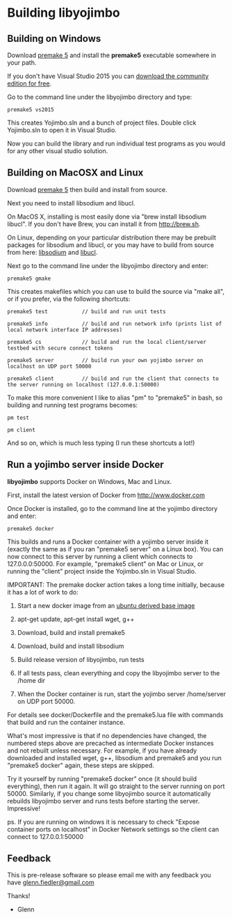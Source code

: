 Building libyojimbo
===================

## Building on Windows

Download [premake 5](https://premake.github.io/download.html) and install the **premake5** executable somewhere in your path.

If you don't have Visual Studio 2015 you can [download the community edition for free](https://www.visualstudio.com/en-us/downloads/download-visual-studio-vs.aspx).

Go to the command line under the libyojimbo directory and type:

    premake5 vs2015

This creates Yojimbo.sln and a bunch of project files. Double click Yojimbo.sln to open it in Visual Studio.

Now you can build the library and run individual test programs as you would for any other visual studio solution.

## Building on MacOSX and Linux

Download [premake 5](https://premake.github.io/download.html) then build and install from source.

Next you need to install libsodium and libucl.

On MacOS X, installing is most easily done via "brew install libsodium libucl". If you don't have Brew, you can install it from <http://brew.sh>.

On Linux, depending on your particular distribution there may be prebuilt packages for libsodium and libucl, or you may have to build from source from here: [libsodium](https://github.com/jedisct1/libsodium/releases) and [libucl](https://github.com/vstakhov/libucl).

Next go to the command line under the libyojimbo directory and enter:

    premake5 gmake

This creates makefiles which you can use to build the source via "make all", or if you prefer, via the following shortcuts:

    premake5 test           // build and run unit tests

    premake5 info           // build and run network info (prints list of local network interface IP addresses)

    premake5 cs             // build and run the local client/server testbed with secure connect tokens

    premake5 server         // build run your own yojimbo server on localhost on UDP port 50000

    premake5 client         // build and run the client that connects to the server running on localhost (127.0.0.1:50000)

To make this more convenient I like to alias "pm" to "premake5" in bash, so building and running test programs becomes:

    pm test

    pm client

And so on, which is much less typing (I run these shortcuts a lot!)

## Run a yojimbo server inside Docker

**libyojimbo** supports Docker on Windows, Mac and Linux.

First, install the latest version of Docker from <http://www.docker.com>

Once Docker is installed, go to the command line at the yojimbo directory and enter:

    premake5 docker

This builds and runs a Docker container with a yojimbo server inside it (exactly the same as if you ran "premake5 server" on a Linux box). You can now connect to this server by running a client which connects to 127.0.0.0:50000. For example, "premake5 client" on Mac or Linux, or running the "client" project inside the Yojimbo.sln in Visual Studio.

IMPORTANT: The premake docker action takes a long time initially, because it has a lot of work to do:

1. Start a new docker image from an [ubuntu derived base image](https://github.com/phusion/baseimage-docker)

2. apt-get update, apt-get install wget, g++

3. Download, build and install premake5

4. Download, build and install libsodium

5. Build release version of libyojimbo, run tests

6. If all tests pass, clean everything and copy the libyojimbo server to the /home dir

7. When the Docker container is run, start the yojimbo server /home/server on UDP port 50000.

For details see docker/Dockerfile and the premake5.lua file with commands that build and run the container instance.

What's most impressive is that if no dependencies have changed, the numbered steps above are precached as intermediate
Docker instances and not rebuilt unless necessary. For example, if you have already downloaded and installed wget, g++, libsodium and premake5 and you run "premake5 docker" again, these steps are skipped.

Try it yourself by running "premake5 docker" once (it should build everything), then run it again. It will go straight
to the server running on port 50000. Similarly, if you change some libyojimbo source it automatically rebuilds
libyojimbo server and runs tests before starting the server. Impressive!

ps. If you are running on windows it is necessary to check "Expose container ports on localhost" in Docker Network settings so the client can connect to 127.0.0.1:50000

## Feedback

This is pre-release software so please email me with any feedback you have <glenn.fiedler@gmail.com>

Thanks!

 - Glenn
